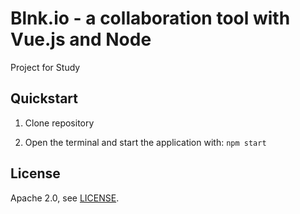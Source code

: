 # Blnk.io - a collaboration tool with Vue.js and Node

Project for Study

## Quickstart
1. Clone repository

2. Open the terminal and start the application with:
`npm start`


## License
Apache 2.0, see [LICENSE](LICENSE).
